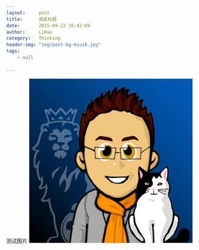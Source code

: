 ```yaml
---
layout:     post
title:      我是标题
date:       2015-09-22 16:42:09
author:     LiHao
category:   Thinking
header-img: "img/post-bg-miui6.jpg"
tags:
    - null

---
```


测试图片
![img](/img/avatar.jpg)
